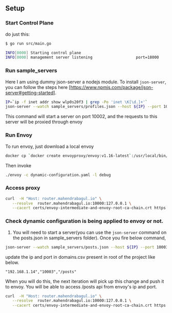 ## Setup

### Start Control Plane

do just this:

```bash
$ go run src/main.go 

INFO[0000] Starting control plane                       
INFO[0000] management server listening                   port=18000
```

### Run sample_servers
Here I am using dummy json-server a nodejs module. To install `json-server`, you can follow the steps here [https://www.npmjs.com/package/json-server#getting-started].

```bash
IP=`ip -f inet addr show wlp0s20f3 | grep -Po 'inet \K[\d.]+'`
json-server --watch sample_servers/profiles.json --host ${IP} --port 10002
```

This command will start a server on port 10002, and the requests to this server will be proxied through envoy

### Run Envoy

To run envoy, just download a local envoy

```bash
docker cp `docker create envoyproxy/envoy:v1.16-latest`:/usr/local/bin/envoy .
```

Then invoke

```bash
./envoy -c dynamic-configuration.yaml -l debug
```

### Access proxy

```bash
curl  -H "Host: router.mahendrabagul.io" \
   --resolve  router.mahendrabagul.io:10000:127.0.0.1 \
   --cacert certs/envoy-intermediate-and-envoy-root-ca-chain.crt https://router.mahendrabagul.io:10000/profiles
```

### Check dynamic configuration is being applied to envoy or not.
1. You will need to start a server(you can use the `json-server` command on the posts.json in sample_servers folder). Once you fire below command,
```bash
json-server --watch sample_servers/posts.json --host ${IP} --port 10003
```
update the ip and port in domains.csv present in root of the project like below.

```
"192.168.1.14","10003","/posts"
```
When you will do this, the next iteration will pick up this change and push it to envoy. You will be able to access /posts api from envoy's ip and port.

```bash
curl  -H "Host: router.mahendrabagul.io" \
   --resolve  router.mahendrabagul.io:10000:127.0.0.1 \
   --cacert certs/envoy-intermediate-and-envoy-root-ca-chain.crt https://router.mahendrabagul.io:10000/posts
```
